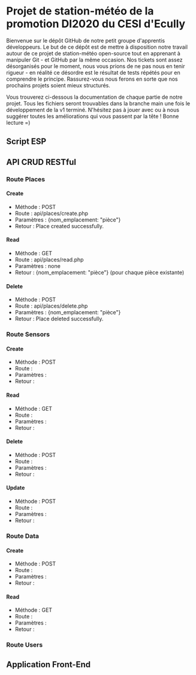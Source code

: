 <h1>Projet de station-météo de la promotion DI2020 du CESI d'Ecully</h1>
<p>Bienvenue sur le dépôt GitHub de notre petit groupe d'apprentis développeurs. Le but de ce dépôt est de mettre à disposition notre travail autour de ce projet de station-météo open-source tout en apprenant à manipuler Git - et GitHub par la même occasion. Nos tickets sont assez désorganisés pour le moment, nous vous prions de ne pas nous en tenir rigueur - en réalité ce désordre est le résultat de tests répétés pour en comprendre le principe. Rassurez-vous nous ferons en sorte que nos prochains projets soient mieux structurés.</p>

<p>Vous trouverez ci-dessous la documentation de chaque partie de notre projet. Tous les fichiers seront trouvables dans la branche main une fois le développement de la v1 terminé. N'hésitez pas à jouer avec ou à nous suggérer toutes les améliorations qui vous passent par la tête ! Bonne lecture =)</p>

<h2>Script ESP</h2>

<h2>API CRUD RESTful</h2>

<h3>Route Places</h3>

<h4>Create</h4>

<ul>
  <li>Méthode : POST</li>
  <li>Route : api/places/create.php</li>
  <li>Paramètres : {nom_emplacement: "pièce"}</li>
  <li>Retour : Place created successfully.</li>
</ul>

<h4>Read</h4>

<ul>
  <li>Méthode : GET</li>
  <li>Route : api/places/read.php</li>
  <li>Paramètres : none</li>
  <li>Retour : {nom_emplacement: "pièce"} (pour chaque pièce existante)</li>
</ul>

<h4>Delete</h4>

<ul>
  <li>Méthode : POST</li>
  <li>Route : api/places/delete.php</li>
  <li>Paramètres : {nom_emplacement: "pièce"}</li>
  <li>Retour : Place deleted successfully.</li>
</ul>

<h3>Route Sensors</h3>

<h4>Create</h4>

<ul>
  <li>Méthode : POST</li>
  <li>Route : </li>
  <li>Paramètres : </li>
  <li>Retour : </li>
</ul>

<h4>Read</h4>

<ul>
  <li>Méthode : GET</li>
  <li>Route : </li>
  <li>Paramètres : </li>
  <li>Retour : </li>
</ul>

<h4>Delete</h4>

<ul>
  <li>Méthode : POST</li>
  <li>Route : </li>
  <li>Paramètres : </li>
  <li>Retour : </li>
</ul>

<h4>Update</h4>

<ul>
  <li>Méthode : POST</li>
  <li>Route : </li>
  <li>Paramètres : </li>
  <li>Retour : </li>
</ul>

<h3>Route Data</h3>

<h4>Create</h4>

<ul>
  <li>Méthode : POST</li>
  <li>Route : </li>
  <li>Paramètres : </li>
  <li>Retour : </li>
</ul>

<h4>Read</h4>

<ul>
  <li>Méthode : GET</li>
  <li>Route : </li>
  <li>Paramètres : </li>
  <li>Retour : </li>
</ul>

<h3>Route Users</h3>

<h2>Application Front-End</h2>
